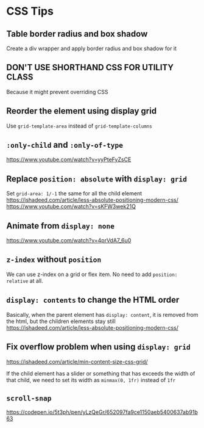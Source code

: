 # CSS Tips

## Table border radius and box shadow

Create a div wrapper and apply border radius and box shadow for it

## DON'T USE SHORTHAND CSS FOR UTILITY CLASS

Because it might prevent overriding CSS

## Reorder the element using display grid

Use `grid-template-area` instead of `grid-template-columns`

## `:only-child` and `:only-of-type`

<https://www.youtube.com/watch?v=yyPteFyZsCE>

## Replace `position: absolute` with `display: grid`

Set `grid-area: 1/-1` the same for all the child element
<https://ishadeed.com/article/less-absolute-positioning-modern-css/>
<https://www.youtube.com/watch?v=sKFW3wek21Q>

## Animate from `display: none`

<https://www.youtube.com/watch?v=4prVdA7_6u0>

## `z-index` without `position`

We can use z-index on a grid or flex item. No need to add `position: relative` at all.

## `display: contents` to change the HTML order

Basically, when the parent element has `display: content`, it is removed from the html, but the children elements stay still
<https://ishadeed.com/article/less-absolute-positioning-modern-css/>

## Fix overflow problem when using `display: grid`

<https://ishadeed.com/article/min-content-size-css-grid/>

If the child element has a slider or something that has exceeds the width of that child, we need to set its width as `minmax(0, 1fr)` instead of `1fr`

## `scroll-snap`

<https://codepen.io/5t3ph/pen/yLzQeGr/652097fa9ce1150aeb5400637ab91b63>